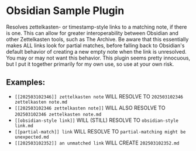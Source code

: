 # Obsidian Sample Plugin

Resolves zettelkasten- or timestamp-style links to a matching note, if there is one. This can allow for greater interoperability between Obsidian and other Zettelkasten tools, such as The Archive. Be aware that this essentially makes ALL links look for partial matches, before falling back to Obsidian's default behavior of creating a new empty note when the link is unresolved. You may or may not want this behavior. This plugin seems pretty innocuous, but I put it together primarily for my own use, so use at your own risk.

## Examples:

- `[[202503102346]] zettelkasten note` WILL RESOLVE TO `202503102346 zettelkasten note.md`
- `[[202503102346 zettelkasten note]]` WILL ALSO RESOLVE TO `202503102346 zettelkasten note.md`
- `[[obsidian-style link]]` WILL (STILL) RESOLVE TO `obsidian-style link.md`
- `[[partial-match]] link` WILL RESOLVE TO `partial-matching might be unexpected.md`
- `[[202503102352]] an unmatched link` WILL CREATE `202503102352.md`

